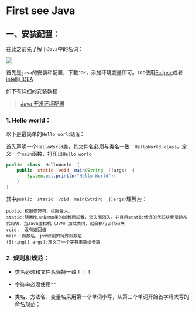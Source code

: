 # First see Java

## 一、安装配置：

在此之前先了解下`Java`中的名词：

![](http://pan.pushy.site/_uploads/files/java_name.png)

首先是`java`的安装和配置，下载`JDK`，添加环境变量即可。`IDE`使用[Eclipse](http://mirrors.ustc.edu.cn/eclipse/oomph/epp/oxygen/M5/)或者[intellij IDEA](https://www.jetbrains.com/idea/)

如下有详细的安装教程：

>[Java 开发环境配置](http://www.runoob.com/java/java-environment-setup.html)


### 1. Hello world：

以下是最简单的`Hello world语法`：

首先声明一个`HelloWorld`类，其文件名必须与类名一致：`HelloWorld.class`，定义一个`main`函数，打印出`Hello world`
```java
public  class  HelloWorld  {  
	public  static  void  main(String  []args)  {  
		System.out.println("Hello World");
	}  
}
```
其中`public  static  void  main(String  []args)`理解为：

```
public:权限修饰符，权限最大。
static:随着MianDemo类的加载而加载，消失而消失。并且用static修饰的代码块表示静态代码块，当Java虚拟机（JVM）加载类时，就会执行该代码块
void:  没有返回值
main: 函数名，jvm识别的特殊函数名
(String[] args):定义了一个字符串数组参数
```

### 2. 规则和规范：

- 类名必须和文件名保持一致！！！

- 字符串必须使用`""`

- 类名、方法名、变量名采用第一个单词小写，从第二个单词开始首字母大写的命名规范；





